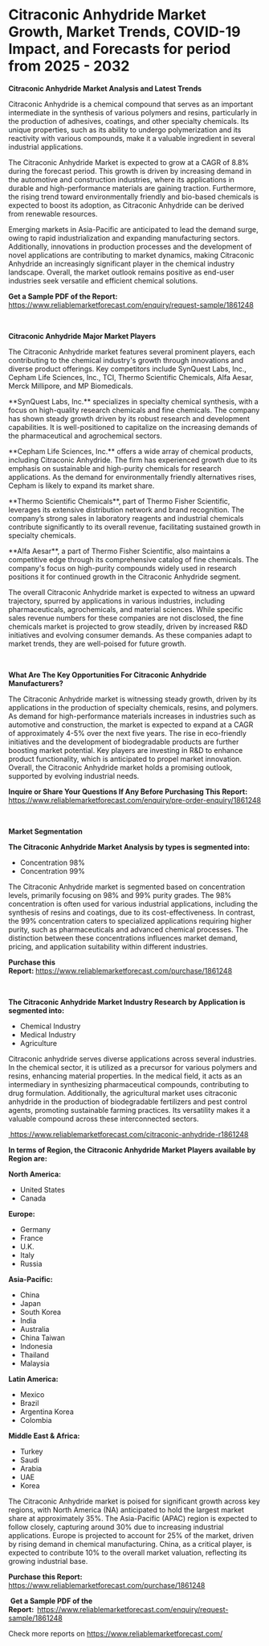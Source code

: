 <p><h1>Citraconic Anhydride Market Growth, Market Trends, COVID-19 Impact, and Forecasts for period from 2025 - 2032</h1></p><p><strong>Citraconic Anhydride Market Analysis and Latest Trends</strong></p>
<p><p>Citraconic Anhydride is a chemical compound that serves as an important intermediate in the synthesis of various polymers and resins, particularly in the production of adhesives, coatings, and other specialty chemicals. Its unique properties, such as its ability to undergo polymerization and its reactivity with various compounds, make it a valuable ingredient in several industrial applications.</p><p>The Citraconic Anhydride Market is expected to grow at a CAGR of 8.8% during the forecast period. This growth is driven by increasing demand in the automotive and construction industries, where its applications in durable and high-performance materials are gaining traction. Furthermore, the rising trend toward environmentally friendly and bio-based chemicals is expected to boost its adoption, as Citraconic Anhydride can be derived from renewable resources. </p><p>Emerging markets in Asia-Pacific are anticipated to lead the demand surge, owing to rapid industrialization and expanding manufacturing sectors. Additionally, innovations in production processes and the development of novel applications are contributing to market dynamics, making Citraconic Anhydride an increasingly significant player in the chemical industry landscape. Overall, the market outlook remains positive as end-user industries seek versatile and efficient chemical solutions.</p></p>
<p><strong>Get a Sample PDF of the Report:&nbsp;</strong> <a href="https://www.reliablemarketforecast.com/enquiry/request-sample/1861248?utm_campaign=3307&utm_medium=2&utm_source=Github&utm_content=ia&utm_term=02042025&utm_id=citraconic-anhydride">https://www.reliablemarketforecast.com/enquiry/request-sample/1861248</a></p>
<p>&nbsp;</p>
<p><strong>Citraconic Anhydride Major Market Players</strong></p>
<p><p>The Citraconic Anhydride market features several prominent players, each contributing to the chemical industry's growth through innovations and diverse product offerings. Key competitors include SynQuest Labs, Inc., Cepham Life Sciences, Inc., TCI, Thermo Scientific Chemicals, Alfa Aesar, Merck Millipore, and MP Biomedicals. </p><p>**SynQuest Labs, Inc.** specializes in specialty chemical synthesis, with a focus on high-quality research chemicals and fine chemicals. The company has shown steady growth driven by its robust research and development capabilities. It is well-positioned to capitalize on the increasing demands of the pharmaceutical and agrochemical sectors.</p><p>**Cepham Life Sciences, Inc.** offers a wide array of chemical products, including Citraconic Anhydride. The firm has experienced growth due to its emphasis on sustainable and high-purity chemicals for research applications. As the demand for environmentally friendly alternatives rises, Cepham is likely to expand its market share.</p><p>**Thermo Scientific Chemicals**, part of Thermo Fisher Scientific, leverages its extensive distribution network and brand recognition. The company’s strong sales in laboratory reagents and industrial chemicals contribute significantly to its overall revenue, facilitating sustained growth in specialty chemicals.</p><p>**Alfa Aesar**, a part of Thermo Fisher Scientific, also maintains a competitive edge through its comprehensive catalog of fine chemicals. The company's focus on high-purity compounds widely used in research positions it for continued growth in the Citraconic Anhydride segment.</p><p>The overall Citraconic Anhydride market is expected to witness an upward trajectory, spurred by applications in various industries, including pharmaceuticals, agrochemicals, and material sciences. While specific sales revenue numbers for these companies are not disclosed, the fine chemicals market is projected to grow steadily, driven by increased R&D initiatives and evolving consumer demands. As these companies adapt to market trends, they are well-poised for future growth.</p></p>
<p>&nbsp;</p>
<p><strong>What Are The Key Opportunities For Citraconic Anhydride Manufacturers?</strong></p>
<p><p>The Citraconic Anhydride market is witnessing steady growth, driven by its applications in the production of specialty chemicals, resins, and polymers. As demand for high-performance materials increases in industries such as automotive and construction, the market is expected to expand at a CAGR of approximately 4-5% over the next five years. The rise in eco-friendly initiatives and the development of biodegradable products are further boosting market potential. Key players are investing in R&D to enhance product functionality, which is anticipated to propel market innovation. Overall, the Citraconic Anhydride market holds a promising outlook, supported by evolving industrial needs.</p></p>
<p><strong>Inquire or Share Your Questions If Any Before Purchasing This Report:</strong> <a href="https://www.reliablemarketforecast.com/enquiry/pre-order-enquiry/1861248?utm_campaign=3307&utm_medium=2&utm_source=Github&utm_content=ia&utm_term=02042025&utm_id=citraconic-anhydride">https://www.reliablemarketforecast.com/enquiry/pre-order-enquiry/1861248</a></p>
<p>&nbsp;</p>
<p><strong>Market Segmentation</strong></p>
<p><strong>The Citraconic Anhydride Market Analysis by types is segmented into:</strong></p>
<p><ul><li>Concentration 98%</li><li>Concentration 99%</li></ul></p>
<p><p>The Citraconic Anhydride market is segmented based on concentration levels, primarily focusing on 98% and 99% purity grades. The 98% concentration is often used for various industrial applications, including the synthesis of resins and coatings, due to its cost-effectiveness. In contrast, the 99% concentration caters to specialized applications requiring higher purity, such as pharmaceuticals and advanced chemical processes. The distinction between these concentrations influences market demand, pricing, and application suitability within different industries.</p></p>
<p><strong>Purchase this Report:&nbsp;</strong><a href="https://www.reliablemarketforecast.com/purchase/1861248?utm_campaign=3307&utm_medium=2&utm_source=Github&utm_content=ia&utm_term=02042025&utm_id=citraconic-anhydride">https://www.reliablemarketforecast.com/purchase/1861248</a></p>
<p>&nbsp;</p>
<p><strong>The Citraconic Anhydride Market Industry Research by Application is segmented into:</strong></p>
<p><ul><li>Chemical Industry</li><li>Medical Industry</li><li>Agriculture</li></ul></p>
<p><p>Citraconic anhydride serves diverse applications across several industries. In the chemical sector, it is utilized as a precursor for various polymers and resins, enhancing material properties. In the medical field, it acts as an intermediary in synthesizing pharmaceutical compounds, contributing to drug formulation. Additionally, the agricultural market uses citraconic anhydride in the production of biodegradable fertilizers and pest control agents, promoting sustainable farming practices. Its versatility makes it a valuable compound across these interconnected sectors.</p></p>
<p><a href="https://www.reliablemarketforecast.com/citraconic-anhydride-r1861248?utm_campaign=3307&utm_medium=2&utm_source=Github&utm_content=ia&utm_term=02042025&utm_id=citraconic-anhydride">&nbsp;https://www.reliablemarketforecast.com/citraconic-anhydride-r1861248</a></p>
<p><strong>In terms of Region, the Citraconic Anhydride Market Players available by Region are:</strong></p>
<p>
    <p> <strong> North America: </strong>
        <ul>
            <li>United States</li>
            <li>Canada</li>
        </ul>
        </p> 
    <p> <strong> Europe: </strong>
        <ul>
            <li>Germany</li>
            <li>France</li>
            <li>U.K.</li>
            <li>Italy</li>
            <li>Russia</li>
        </ul>
        </p> 
    <p> <strong> Asia-Pacific: </strong>
        <ul>
            <li>China</li>
            <li>Japan</li>
            <li>South Korea</li>
            <li>India</li>
            <li>Australia</li>
            <li>China Taiwan</li>
            <li>Indonesia</li>
            <li>Thailand</li>
            <li>Malaysia</li>
        </ul>
        </p> 
    <p> <strong> Latin America: </strong>
        <ul>
            <li>Mexico</li>
            <li>Brazil</li>
            <li>Argentina Korea</li>
            <li>Colombia</li>
        </ul>
        </p> 
    <p> <strong> Middle East & Africa: </strong>
        <ul>
            <li>Turkey</li>
            <li>Saudi</li>
            <li>Arabia</li>
            <li>UAE</li>
            <li>Korea</li>
        </ul>
    </p>
    </p>
<p><p>The Citraconic Anhydride market is poised for significant growth across key regions, with North America (NA) anticipated to hold the largest market share at approximately 35%. The Asia-Pacific (APAC) region is expected to follow closely, capturing around 30% due to increasing industrial applications. Europe is projected to account for 25% of the market, driven by rising demand in chemical manufacturing. China, as a critical player, is expected to contribute 10% to the overall market valuation, reflecting its growing industrial base.</p></p>
<p><strong>Purchase this Report: </strong><a href="https://www.reliablemarketforecast.com/purchase/1861248?utm_campaign=3307&utm_medium=2&utm_source=Github&utm_content=ia&utm_term=02042025&utm_id=citraconic-anhydride">https://www.reliablemarketforecast.com/purchase/1861248</a></p>
<p>&nbsp;<strong>Get a Sample PDF of the Report:&nbsp;&nbsp;</strong><a href="https://www.reliablemarketforecast.com/enquiry/request-sample/1861248?utm_campaign=3307&utm_medium=2&utm_source=Github&utm_content=ia&utm_term=02042025&utm_id=citraconic-anhydride">https://www.reliablemarketforecast.com/enquiry/request-sample/1861248</a></p>
<p><strong></strong></p>
<p>Check more reports on <a href="https://www.reliablemarketforecast.com/?utm_campaign=3307&utm_medium=2&utm_source=Github&utm_content=ia&utm_term=02042025&utm_id=citraconic-anhydride">https://www.reliablemarketforecast.com/</a></p>